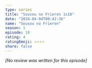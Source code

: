 ```yaml
---
type: series
title: "Sousou no Frieren 1x10"
date: "2024-04-04T09:42:36"
name: "Sousou no Frieren"
season: 1
episode: 10
rating: 4
ratingEmoji: ⭐️⭐️⭐️⭐️
share: false
---
```


_[No review was written for this episode]_
